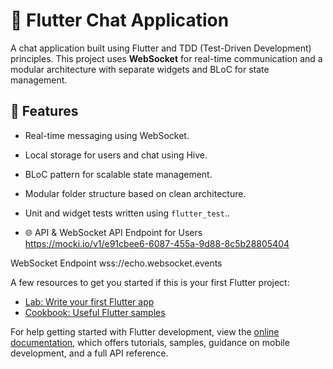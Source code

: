# 📲 Flutter Chat Application

A  chat application built using Flutter and TDD (Test-Driven Development) principles. This project uses **WebSocket** for real-time communication and a modular architecture with separate widgets and BLoC for state management.

## 🚀 Features

- Real-time messaging using WebSocket.
- Local storage for users and chat using Hive.
- BLoC pattern for scalable state management.
- Modular folder structure based on clean architecture.
- Unit and widget tests written using `flutter_test`..

- 🌐 API & WebSocket
API Endpoint for Users
https://mocki.io/v1/e91cbee6-6087-455a-9d88-8c5b28805404

WebSocket Endpoint
wss://echo.websocket.events

A few resources to get you started if this is your first Flutter project:

- [Lab: Write your first Flutter app](https://docs.flutter.dev/get-started/codelab)
- [Cookbook: Useful Flutter samples](https://docs.flutter.dev/cookbook)

For help getting started with Flutter development, view the
[online documentation](https://docs.flutter.dev/), which offers tutorials,
samples, guidance on mobile development, and a full API reference.

